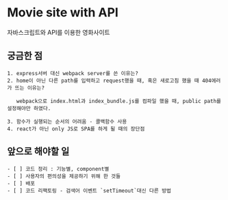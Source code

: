 # Movie site with API

자바스크립트와 API를 이용한 영화사이트

## 궁금한 점

    1. express서버 대신 webpack server를 쓴 이유는?
    2. home이 아닌 다른 path를 입력하고 request했을 때, 혹은 새로고침 했을 때 404에러가 뜨는 이유는?

       webpack으로 index.html과 index_bundle.js를 컴파일 했을 때, public path를 설정해야만 하였다.

    3. 함수가 실행되는 순서의 어려움 - 콜백함수 사용
    4. react가 아닌 only JS로 SPA를 하게 될 때의 장단점

## 앞으로 해야할 일

    - [ ] 코드 정리 : 기능별, component별
    - [ ] 사용자의 편의성을 제공하기 위해 한 것들
    - [ ] 배포
    - [ ] 코드 리팩토링 - 검색어 이벤트 `setTimeout`대신 다른 방법
